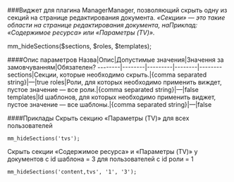 ###Виджет для плагина ManagerManager, позволяющий скрыть одну из секций на странице редактирования документа.
*«Секции» — это такие области на странице редактирования документа, наПриклад: «Содержимое ресурса» или «Параметры (TV)».*

mm_hideSections($sections, $roles, $templates);

####Опис параметров
Назва|Опис|Допустимые значения|Значення за замовчуванням|Обязателен?
--------|--------|---------|--------|--------
sections|Секции, которые необходимо скрыть.|{comma separated string}|—|true
roles|Роли, для которых необходимо применить виждет, пустое значение — все роли.|{comma separated string}|—|false
templates|Id шаблонов, для которых необходимо применить виджет, пустое значение — все шаблоны.|{comma separated string}|—|false

####Приклады
Скрыть секцию «Параметры (TV)» для всех пользователей
	
	mm_hideSections('tvs');
Скрыть секции «Содержимое ресурса» и «Параметры (TV)» у документов с id шаблона = 3 для пользователей с id роли = 1
	
	mm_hideSections('content,tvs', '1', '3');